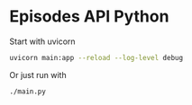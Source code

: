 # Episodes API Python

Start with uvicorn

```sh
uvicorn main:app --reload --log-level debug
```

Or just run with
```
./main.py
```
